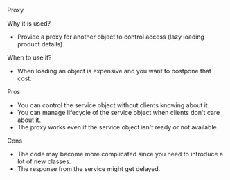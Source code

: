 Proxy

Why it is used?
- Provide a proxy for another object to control access (lazy loading product details).

When to use it?
- When loading an object is expensive and you want to postpone that cost.

Pros
- You can control the service object without clients knowing about it.
- You can manage lifecycle of the service object when clients don't care about it.
- The proxy works even if the service object isn't ready or not available.

Cons
- The code may become more complicated since you need to introduce a lot of new classes.
- The response from the service might get delayed.

